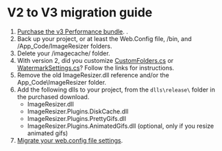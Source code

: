 # V2 to V3 migration guide

1. [Purchase the v3 Performance bundle](/plugins/upgradefrom2). .
2. Back up your project, or at least the Web.Config file, /bin, and /App_Code/ImageResizer folders.
3. Delete your /imagecache/ folder.
4. With version 2, did you customize [CustomFolders.cs](customfolders) or [WatermarkSettings.cs](watermarksettings)? Follow the links for instructions.
5. Remove the old ImageResizer.dll reference and/or the App_Code\ImageResizer folder.
4. Add the following dlls to your project, from the `dlls\release\` folder in the purchased download.
	* ImageResizer.dll 
	* ImageResizer.Plugins.DiskCache.dll
	* ImageResizer.Plugins.PrettyGifs.dll
	* ImageResizer.Plugins.AnimatedGifs.dll (optional, only if you resize animated gifs)
5. [Migrate your web.config file settings](/docs/2to3/configuration).
